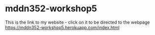 # mddn352-workshop5
This is the link to my website - click on it to be directed to the webpage https://mddn352-workshop5.herokuapp.com/index.html
